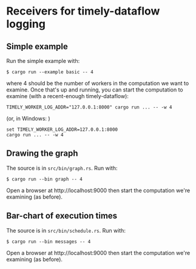 # Receivers for timely-dataflow logging

## Simple example

Run the simple example with:

```
$ cargo run --example basic -- 4
```

where 4 should be the number of workers in the computation we want to examine. Once that's up and running, you can start the computation to examine (with a recent-enough timely-dataflow):

```
TIMELY_WORKER_LOG_ADDR="127.0.0.1:8000" cargo run ... -- -w 4
```

(or, in Windows: )

```
set TIMELY_WORKER_LOG_ADDR=127.0.0.1:8000
cargo run ... -- -w 4
```

## Drawing the graph

The source is in `src/bin/graph.rs`. Run with:

```
$ cargo run --bin graph -- 4
```

Open a browser at http://localhost:9000
then start the computation we're examining (as before).

## Bar-chart of execution times

The source is in `src/bin/schedule.rs`. Run with:

```
$ cargo run --bin messages -- 4
```

Open a browser at http://localhost:9000
then start the computation we're examining (as before).
